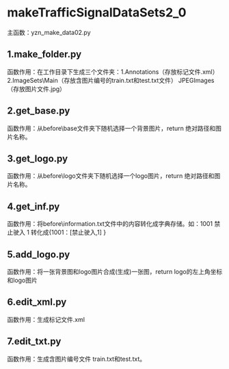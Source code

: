 # makeTrafficSignalDataSets2_0
主函数：yzn_make_data02.py
## 1.make_folder.py
函数作用：在工作目录下生成三个文件夹：1.Annotations（存放标记文件.xml） 2.ImageSets\\Main（存放含图片编号的train.txt和test.txt文件）  JPEGImages（存放图片文件.jpg）
## 2.get_base.py
函数作用：从before\\base文件夹下随机选择一个背景图片，return 绝对路径和图片名称。
## 3.get_logo.py
函数作用：从before\\logo文件夹下随机选择一个logo图片，return 绝对路径和图片名称。
## 4.get_inf.py
函数作用：将before\\information.txt文件中的内容转化成字典存储。如：1001 禁止驶入 1 转化成{1001：[禁止驶入,1] }
## 5.add_logo.py
函数作用：将一张背景图和logo图片合成(生成)一张图，return logo的左上角坐标和logo图片
## 6.edit_xml.py
函数作用：生成标记文件.xml
## 7.edit_txt.py
函数作用：生成含图片编号文件 train.txt和test.txt。